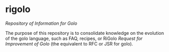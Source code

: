 # rigolo
*Repository of Information for Golo*

The purpose of this repository is to consolidate knowledge on the evolution of the golo language, such as FAQ, recipes, or RiGolo
*Request for Improvement of Golo* (the equivalent to RFC or JSR for golo).
